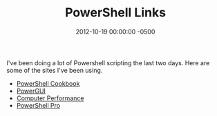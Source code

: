 ﻿---
title:  PowerShell Links
date:   2012-10-19 00:00:00 -0500
categories: IT
---

I've been doing a lot of Powershell scripting the last two days. Here are some of the sites I've been using.

- <a href="http://www.johndcook.com/PowerShellCookbook.html">PowerShell Cookbook</a>
- <a href="http://powergui.org/index.jspa">PowerGUI</a>
- <a href="http://www.computerperformance.co.uk/powershell">Computer Performance</a>
- <a href="http://www.powershellpro.com/">PowerShell Pro</a>
